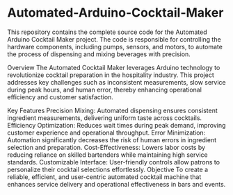 # Automated-Arduino-Cocktail-Maker
This repository contains the complete source code for the Automated Arduino Cocktail Maker project. The code is responsible for controlling the hardware components, including pumps, sensors, and motors, to automate the process of dispensing and mixing beverages with precision.

Overview
The Automated Cocktail Maker leverages Arduino technology to revolutionize cocktail preparation in the hospitality industry. This project addresses key challenges such as inconsistent measurements, slow service during peak hours, and human error, thereby enhancing operational efficiency and customer satisfaction.

Key Features
Precision Mixing: Automated dispensing ensures consistent ingredient measurements, delivering uniform taste across cocktails.
Efficiency Optimization: Reduces wait times during peak demand, improving customer experience and operational throughput.
Error Minimization: Automation significantly decreases the risk of human errors in ingredient selection and preparation.
Cost-Effectiveness: Lowers labor costs by reducing reliance on skilled bartenders while maintaining high service standards.
Customizable Interface: User-friendly controls allow patrons to personalize their cocktail selections effortlessly.
Objective
To create a reliable, efficient, and user-centric automated cocktail machine that enhances service delivery and operational effectiveness in bars and events.
